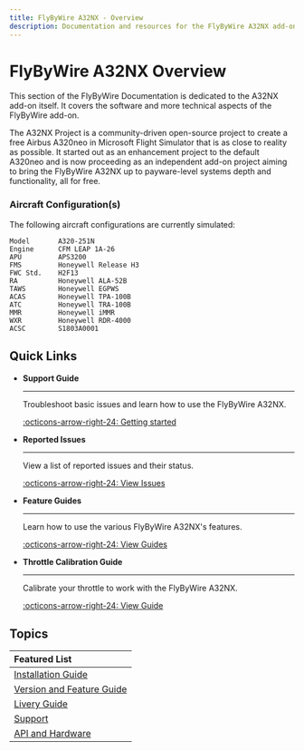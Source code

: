 ```yaml
---
title: FlyByWire A32NX - Overview 
description: Documentation and resources for the FlyByWire A32NX add-on for Microsoft Flight Simulator 2020.
---
```


<link rel="stylesheet" href="../../stylesheets/toc-tables.css">

# FlyByWire A32NX Overview

This section of the FlyByWire Documentation is dedicated to the A32NX add-on itself. It covers the software and more technical aspects of the FlyByWire add-on.

The A32NX Project is a community-driven open-source project to create a free Airbus A320neo in Microsoft Flight Simulator that is as close to reality as possible. It started out as an enhancement project to the default A320neo and is now proceeding as an independent add-on project aiming to bring the FlyByWire A32NX up to payware-level systems depth and functionality, all for free.

### **Aircraft Configuration(s)**

The following aircraft configurations are currently simulated:

```title="Simulated Hardware"
Model       A320-251N
Engine      CFM LEAP 1A-26
APU         APS3200
FMS         Honeywell Release H3
FWC Std.    H2F13
RA          Honeywell ALA-52B
TAWS        Honeywell EGPWS
ACAS        Honeywell TPA-100B
ATC         Honeywell TRA-100B
MMR         Honeywell iMMR
WXR         Honeywell RDR-4000
ACSC        S1803A0001
```

## Quick Links

<div class="grid cards" markdown>

- **Support Guide**
    
    ---
    
    Troubleshoot basic issues and learn how to use the FlyByWire A32NX.
    
    [:octicons-arrow-right-24: Getting started](../support/index.md)
    
- **Reported Issues**

    ---
    
    View a list of reported issues and their status.
        
    [:octicons-arrow-right-24: View Issues](../support/reported-issues.md)

- **Feature Guides**

    ---
    
    Learn how to use the various FlyByWire A32NX's features.
    
    [:octicons-arrow-right-24: View Guides](feature-guides/index.md)

- **Throttle Calibration Guide**
    
    ---
        
    Calibrate your throttle to work with the FlyByWire A32NX.
        
    [:octicons-arrow-right-24: View Guide](feature-guides/flypados3/throttle-calibration.md)

</div>

##  Topics

| Featured List                                |
|:---------------------------------------------|
| [Installation Guide](../install/installation.md)        |
| [Version and Feature Guide](../install/fbw-versions.md) |
| [Livery Guide](../install/liveries.md)                  |
| [Support](../support/index.md)                  |
| [API and Hardware](a32nx-api/index.md)       |




